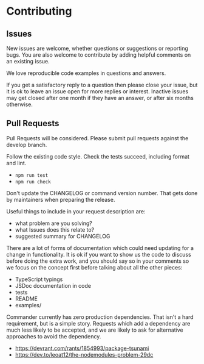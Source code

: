 # Contributing

## Issues

New issues are welcome, whether questions or suggestions or reporting bugs.
You are also welcome to contribute by adding helpful comments on an existing issue.

We love reproducible code examples in questions and answers.

If you get a satisfactory reply to a question then please close your issue, but it is ok to leave an issue open for more replies or interest. Inactive issues may get closed after one month if they have an answer,
or after six months otherwise.

## Pull Requests

Pull Requests will be considered. Please submit pull requests against the develop branch.

Follow the existing code style. Check the tests succeed, including format and lint.

- `npm run test`
- `npm run check`

Don't update the CHANGELOG or command version number. That gets done by maintainers when preparing the release.

Useful things to include in your request description are:

- what problem are you solving?
- what Issues does this relate to?
- suggested summary for CHANGELOG

There are a lot of forms of documentation which could need updating for a change in functionality. It
is ok if you want to show us the code to discuss before doing the extra work, and
you should say so in your comments so we focus on the concept first before talking about all the other pieces:

- TypeScript typings
- JSDoc documentation in code
- tests
- README
- examples/

Commander currently has zero production dependencies. That isn't a hard requirement, but is a simple story. Requests which add a dependency are much less likely to be accepted, and we are likely to ask for alternative approaches to avoid the dependency.

- <https://devrant.com/rants/1854993/package-tsunami>
- <https://dev.to/leoat12/the-nodemodules-problem-29dc>
